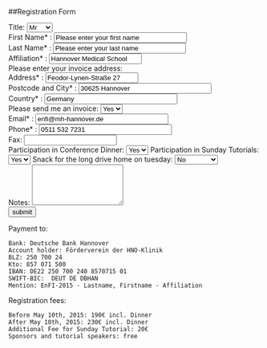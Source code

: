 ##Registration Form

<form id="kontaktformular" name="kontaktformular" action="">
<tr>
   <td align="right" valign="top">Title:</td>
   <td>
   <select name="Grossstadt" class="Auswahl" size="1">
   <option value="Mr">Mr</option>
   <option value="Mrs">Mrs</option>
   <option value="Dr.">Dr.</option>
   <option value="Prof.">Prof.</option>
   </select>
   </td>
</tr>
<div>
 <td align="right"  <label for="Vorname">First Name* :</label> 
  <input type="text" size="30" maxlength="40" value="Please enter your first name" id="absender" name="absender"
</div>

<div>
  <label for="Nachname">Last Name* :</label>
  <input type="text" size="30" maxlength="40" value="Please enter your last name" id="absender" name="absender" />
</div>
<div>
  <label for="Affiliation">Affiliation* :</label>
  <input type="text" value="Hannover Medical School" id="absender" name="absender" />
</div>
Please enter your invoice address:
<div>
  <label for="Adresse">Address* :</label>
  <input type="text"  value="Feodor-Lynen-Straße 27" id="absender" name="absender" />
</div>
<div>
  <label for="Stadt">Postcode and City* :</label>
  <input type="text" size="30" maxlength="40" value="30625 Hannover" id="absender" name="absender" />
</div>
<div>
  <label for="Land">Country* :</label>
  <input type="text" size="30" maxlength="40" value="Germany" id="absender" name="absender" />
</div>

</div>
<tr>
      <td align="right" valign="top"> Please send me an invoice:</td>
      <td>
      <select name="Invoice" class="Auswahl" size="1">
        <option value="Ja">Yes</option>
        <option value="Nein">No</option>
      </select>
      </td>
</tr>
</div>

<div>
  <label for="Mailadresse">Email* :</label>
  <input type="text" size="30" maxlength="40" value="enfi@mh-hannover.de" id="absender" name="absender" />
</div>
<div>
  <label for="Telefon">Phone* :</label>
  <input type="text" size="30" maxlength="40" value="0511 532 7231" id="absender" name="absender" />
</div>
<div>
  <label for="Fax">Fax:</label>
  <input type="text" id="absender" name="absender" />
</div>
</div>
<tr>
      <td align="right" valign="top"> Participation in Conference Dinner:</td>
      <td>
      <select name="Conference Dinner" class="Auswahl" size="1">
        <option value="Ja">Yes</option>
        <option value="Nein">No</option>
      </select>
      </td>
</tr>
</div>

</div>   
<tr>
      <td align="right" valign="top"> Participation in Sunday Tutorials:</td>
      <td>
      <select name="Sunday Tutorial" class="Auswahl" size="1">
        <option value="Ja">Yes</option>
        <option value="Nein">No</option>
      </select>
      </td>
</tr>
</div>

</div>   
<tr>
      <td align="right" valign="top">Snack for the long drive home on tuesday:</td>
      <td>
      <select name="Snack" class="Auswahl" size="1">
        <option value="Nein">No</option>
        <option value="Veget.">Vegetarian</option>
		<option value="Meat">Meat</option>
      </select>
      </td>
</tr>
</div>

<div>
  <label for="nachricht">Notes:</label>
  <textarea id="nachricht" name="nachricht" cols="20" rows="5"></textarea>
</div>
<div>
  <input type="submit" value="submit" />
</div>
</form>




Payment to:

    Bank: Deutsche Bank Hannover
    Account holder: Förderverein der HNO-Klinik
	BLZ: 250 700 24
	Kto: 857 071 500
    IBAN: DE22 250 700 240 8570715 01
    SWIFT-BIC:  DEUT DE DBHAN
    Mention: EnFI-2015 - Lastname, Firstname - Affiliation

Registration fees:

    Before May 10th, 2015: 190€ incl. Dinner
    After May 10th, 2015: 230€ incl. Dinner
	Additional Fee for Sunday Tutorial: 20€
    Sponsors and tutorial speakers: free

